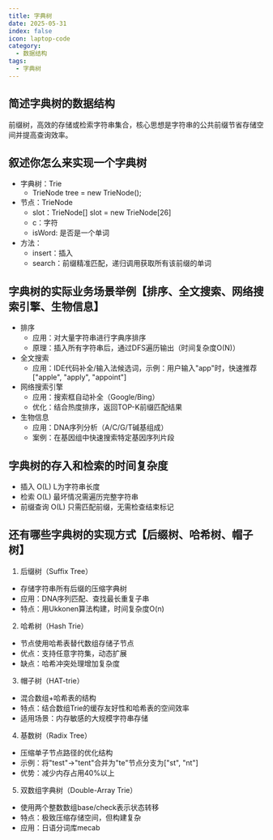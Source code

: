 ```yaml
---
title: 字典树
date: 2025-05-31
index: false
icon: laptop-code
category:
  - 数据结构
tags:
  - 字典树
---
```


## 简述字典树的数据结构
前缀树，高效的存储或检索字符串集合，核心思想是字符串的公共前缀节省存储空间并提高查询效率。

## 叙述你怎么来实现一个字典树
- 字典树：Trie
  - TrieNode tree = new TrieNode();
- 节点：TrieNode 
  - slot：TrieNode[] slot = new TrieNode[26]
  - c：字符
  - isWord: 是否是一个单词
- 方法：
  - insert：插入
  - search：前缀精准匹配，递归调用获取所有该前缀的单词

## 字典树的实际业务场景举例【排序、全文搜索、网络搜索引擎、生物信息】
- 排序 
  - 应用：对大量字符串进行字典序排序 
  - 原理：插入所有字符串后，通过DFS遍历输出（时间复杂度O(N)）
- 全文搜索 
  - 应用：IDE代码补全/输入法候选词，示例：用户输入"app"时，快速推荐["apple", "apply", "appoint"]
- 网络搜索引擎
  - 应用：搜索框自动补全（Google/Bing） 
  - 优化：结合热度排序，返回TOP-K前缀匹配结果
- 生物信息 
  - 应用：DNA序列分析（A/C/G/T碱基组成） 
  - 案例：在基因组中快速搜索特定基因序列片段

## 字典树的存入和检索的时间复杂度
- 插入	O(L)	L为字符串长度
- 检索	O(L)	最坏情况需遍历完整字符串
- 前缀查询	O(L)	只需匹配前缀，无需检查结束标记

## 还有哪些字典树的实现方式【后缀树、哈希树、帽子树】
1. 后缀树（Suffix Tree）
- 存储字符串所有后缀的压缩字典树
- 应用：DNA序列匹配、查找最长重复子串
- 特点：用Ukkonen算法构建，时间复杂度O(n)

2. 哈希树（Hash Trie）
- 节点使用哈希表替代数组存储子节点
- 优点：支持任意字符集，动态扩展
- 缺点：哈希冲突处理增加复杂度

3. 帽子树（HAT-trie）
- 混合数组+哈希表的结构
- 特点：结合数组Trie的缓存友好性和哈希表的空间效率
- 适用场景：内存敏感的大规模字符串存储

4. 基数树（Radix Tree）
- 压缩单子节点路径的优化结构
- 示例：将"test"->"tent"合并为"te"节点分支为["st", "nt"]
- 优势：减少内存占用40%以上

5. 双数组字典树（Double-Array Trie）
- 使用两个整数数组base/check表示状态转移
- 特点：极致压缩存储空间，但构建复杂
- 应用：日语分词库mecab
